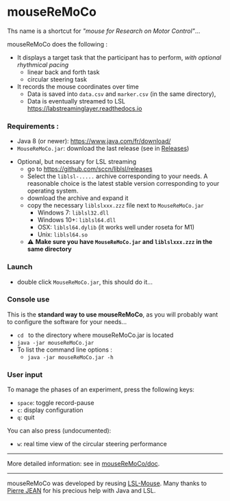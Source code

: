 
# mouseReMoCo
Ths name is a shortcut for *"mouse for Research on Motor Control"*...  

mouseReMoCo does the following :
* It displays a target task that the participant has to perform, *with optional rhythmical pacing*
	 * linear back and forth task 
     * circular steering task 
* It records the mouse coordinates over time  
	* Data is saved into  `data.csv` and `marker.csv` (in the same directory), 
	* Data is eventually streamed to LSL   
https://labstreaminglayer.readthedocs.io   


### Requirements :
- Java 8 (or newer): https://www.java.com/fr/download/  
- `MouseReMoCo.jar`: download the last release (see in [Releases](https://github.com/DenisMot/mouseReMoCo/releases))
* Optional, but necessary for LSL streaming
	- go to https://github.com/sccn/liblsl/releases
	- Select the `liblsl-.....` archive corresponding to your needs. A reasonable choice is the latest stable version corresponding to your operating system.   
	- download the archive and expand it
	- copy the necessary  `liblslxxx.zzz` file next to `MouseReMoCo.jar`
		- Windows 7:  `liblsl32.dll`
		- Windows 10+: `liblsl64.dll`
		- OSX: `liblsl64.dylib` (it works well under roseta for M1)
		- Unix: `liblsl64.so`
	- :warning: **Make sure you have `MouseReMoCo.jar` and `liblslxxx.zzz` in the same directory**

### Launch
- double click `MouseReMoCo.jar`, this should do it...

### Console use
This is the **standard way to use mouseReMoCo**, as you will probably want to configure the software for your needs... 
- `cd ` to the directory where mouseReMoCo.jar is located    
- `java -jar mouseReMoCo.jar`   
- To list the command line options :  
	- `java -jar mouseReMoCo.jar -h`


### User input
To manage the phases of an experiment, press the following keys:
- `space`: toggle record-pause
- `c`: display configuration
- `q`: quit

You can also press (undocumented): 
- `w`: real time view of the circular steering performance

-----  

More detailed information: see in [mouseReMoCo/doc](/doc).  


-----  
mouseReMoCo was developed by reusing [LSL-Mouse](https://github.com/KarimaBak/LSL-Mouse). Many thanks to [Pierre JEAN](https://github.com/pierrejean) for his precious help with Java and LSL.
